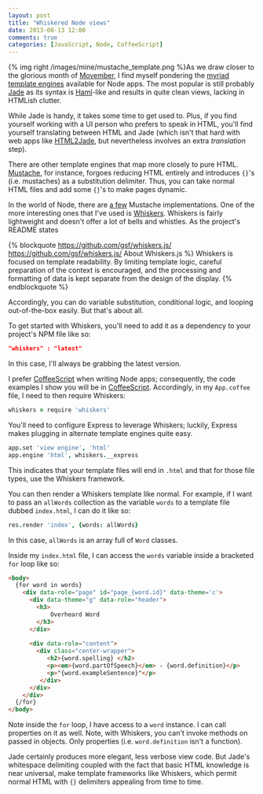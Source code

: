 ```yaml
---
layout: post
title: "Whiskered Node views"
date: 2013-08-13 12:00
comments: true
categories: [JavaScript, Node, CoffeeScript]
---
```



{% img right /images/mine/mustache_template.png %}As we draw closer to the glorious month of [Movember](http://us.movember.com/), I find myself pondering the [myriad template engines](http://paularmstrong.github.io/node-templates/) available for Node apps. The most popular is still probably [Jade](http://jade-lang.com/) as its syntax is [Haml](http://haml.info/)-like and results in quite clean views, lacking in HTMLish clutter.  

While Jade is handy, it takes some time to get used to. Plus, if you find yourself working with a UI person who prefers to speak in HTML, you'll find yourself translating between HTML and Jade (which isn't that hard with web apps like [HTML2Jade](http://html2jade.aaron-powell.com/), but nevertheless involves an extra _translation_ step). 

<!-- more -->

There are other template engines that map more closely to pure HTML. [Mustache](http://mustache.github.io/), for instance, forgoes reducing HTML entirely and introduces `{}`'s (i.e. mustaches) as a substitution delimiter. Thus, you can take normal HTML files and add some `{}`'s to make pages dynamic. 

In the world of Node, there are [a few](https://github.com/raycmorgan/Mu) Mustache implementations. One of the more interesting ones that I've used is [Whiskers](https://github.com/gsf/whiskers.js/). Whiskers is fairly lightweight and doesn't offer a lot of bells and whistles. As the project's README states

{% blockquote https://github.com/gsf/whiskers.js/ https://github.com/gsf/whiskers.js/ About Whiskers.js %}
Whiskers is focused on template readability. By limiting template logic, careful preparation of the context is encouraged, and the processing and formatting of data is kept separate from the design of the display.
{% endblockquote %}

Accordingly, you can do variable substitution, conditional logic, and looping out-of-the-box easily. But that's about all. 

To get started with Whiskers, you'll need to add it as a dependency to your project's NPM file like so:

``` json package.json NPM file
"whiskers" : "latest"
```

In this case, I'll always be grabbing the latest version. 

I prefer [CoffeeScript](http://localhost:4000/blog/categories/coffeescript/) when writing Node apps; consequently, the code examples I show you will be in [CoffeeScript](/blog/2012/12/10/sinatra-coffeescript-and-haml-swinging-in-4-steps/). Accordingly, in my `App.coffee` file, I need to then require Whiskers:

``` coffeescript Requiring whiskers in your Node app
whiskers = require 'whiskers'
```

You'll need to configure Express to leverage Whiskers; luckily, Express makes plugging in alternate template engines quite easy.

``` coffeescript Configuring a template engine with Express
app.set 'view engine', 'html'
app.engine 'html', whiskers.__express 
```

This indicates that your template files will end in `.html` and that for those file types, use the Whiskers framework. 

You can then render a Whiskers template like normal. For example, if I want to pass an `allWords` collection as the variable `words` to a template file dubbed `index.html`, I can do it like so:

``` coffeescript Rending a view
res.render 'index', {words: allWords}
```

In this case, ```allWords``` is an array full of `Word` classes. 

Inside my `index.html` file, I can access the `words` variable inside a bracketed `for` loop like so:

``` html Mustached HTML
<body>
  {for word in words}
    <div data-role="page" id="page_{word.id}" data-theme='c'>
      <div data-theme="g" data-role="header">
        <h3>
            Overheard Word
        </h3>
      </div>
     
      <div data-role="content">
        <div class="center-wrapper">
           <h2>{word.spelling} </h2>
           <p><em>{word.partOfSpeech}</em> - {word.definition}</p>
           <p>"{word.exampleSentence}"</p>
         </div>
      </div>
    </div>
  {/for}
</body>
```

Note inside the `for` loop, I have access to a `word` instance. I can call properties on it as well. Note, with Whiskers, you can't invoke methods on passed in objects. Only properties (i.e. `word.definition` isn't a function).

Jade certainly produces more elegant, less verbose view code. But Jade's whitespace delimiting coupled with the fact that basic HTML knowledge is near universal, make template frameworks like Whiskers, which permit normal HTML with `{}` delimiters appealing from time to time. 

